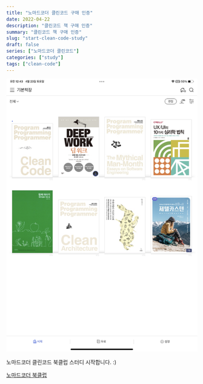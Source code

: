 ```yaml
---
title: "노마드코더 클린코드 구매 인증"
date: 2022-04-22
description: "클린코드 책 구매 인증"
summary: "클린코드 책 구매 인증"
slug: "start-clean-code-study"
draft: false
series: ["노마드코더 클린코드"]
categories: ["study"]
tags: ["clean-code"]
---
```


![이미지](/img/clean-code/book.png)

노마드코더 클린코드 북클럽 스터디 시작합니다. :)

[노마드코더 북클럽](https://nomadcoders.co/c/clean-code/lobby)
